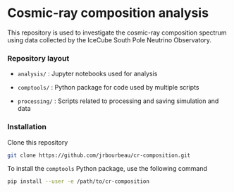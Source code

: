 # Cosmic-ray composition analysis

This repository is used to investigate the cosmic-ray composition spectrum using data collected by the IceCube South Pole Neutrino Observatory.

### Repository layout

- `analysis/` : Jupyter notebooks used for analysis

- `comptools/` : Python package for code used by multiple scripts

- `processing/` : Scripts related to processing and saving simulation and data

### Installation

Clone this repository
```bash
git clone https://github.com/jrbourbeau/cr-composition.git
```

To install the `comptools` Python package, use the following command
```bash
pip install --user -e /path/to/cr-composition
```
